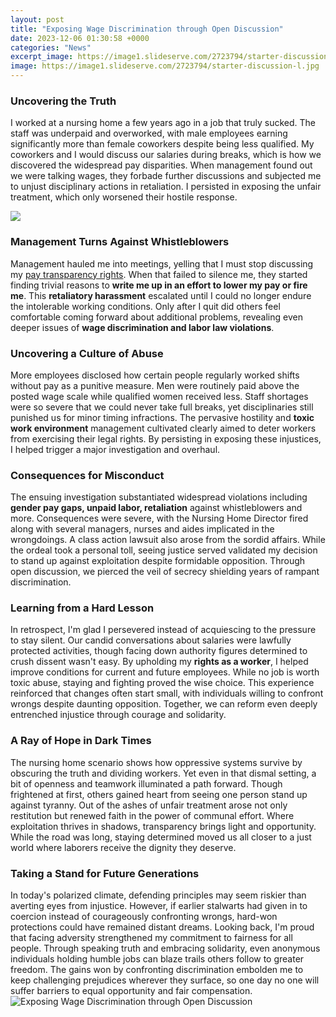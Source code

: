 ```yaml
---
layout: post
title: "Exposing Wage Discrimination through Open Discussion"
date: 2023-12-06 01:30:58 +0000
categories: "News"
excerpt_image: https://image1.slideserve.com/2723794/starter-discussion-l.jpg
image: https://image1.slideserve.com/2723794/starter-discussion-l.jpg
---
```


### Uncovering the Truth 
I worked at a nursing home a few years ago in a job that truly sucked. The staff was underpaid and overworked, with male employees earning significantly more than female coworkers despite being less qualified. My coworkers and I would discuss our salaries during breaks, which is how we discovered the widespread pay disparities. When management found out we were talking wages, they forbade further discussions and subjected me to unjust disciplinary actions in retaliation. I persisted in exposing the unfair treatment, which only worsened their hostile response.

![](https://image1.slideserve.com/2723794/wage-differentials-l.jpg)
### Management Turns Against Whistleblowers
Management hauled me into meetings, yelling that I must stop discussing my [pay transparency rights](https://yt.io.vn/collection/agudelo). When that failed to silence me, they started finding trivial reasons to **write me up in an effort to lower my pay or fire me**. This **retaliatory harassment** escalated until I could no longer endure the intolerable working conditions. Only after I quit did others feel comfortable coming forward about additional problems, revealing even deeper issues of **wage discrimination and labor law violations**. 
### Uncovering a Culture of Abuse
More employees disclosed how certain people regularly worked shifts without pay as a punitive measure. Men were routinely paid above the posted wage scale while qualified women received less. Staff shortages were so severe that we could never take full breaks, yet disciplinaries still punished us for minor timing infractions. The pervasive hostility and **toxic work environment** management cultivated clearly aimed to deter workers from exercising their legal rights. By persisting in exposing these injustices, I helped trigger a major investigation and overhaul.
### Consequences for Misconduct  
The ensuing investigation substantiated widespread violations including **gender pay gaps, unpaid labor, retaliation** against whistleblowers and more. Consequences were severe, with the Nursing Home Director fired along with several managers, nurses and aides implicated in the wrongdoings. A class action lawsuit also arose from the sordid affairs. While the ordeal took a personal toll, seeing justice served validated my decision to stand up against exploitation despite formidable opposition. Through open discussion, we pierced the veil of secrecy shielding years of rampant discrimination.
### Learning from a Hard Lesson 
In retrospect, I'm glad I persevered instead of acquiescing to the pressure to stay silent. Our candid conversations about salaries were lawfully protected activities, though facing down authority figures determined to crush dissent wasn't easy. By upholding my **rights as a worker**, I helped improve conditions for current and future employees. While no job is worth toxic abuse, staying and fighting proved the wise choice. This experience reinforced that changes often start small, with individuals willing to confront wrongs despite daunting opposition. Together, we can reform even deeply entrenched injustice through courage and solidarity.
### A Ray of Hope in Dark Times 
The nursing home scenario shows how oppressive systems survive by obscuring the truth and dividing workers. Yet even in that dismal setting, a bit of openness and teamwork illuminated a path forward. Though frightened at first, others gained heart from seeing one person stand up against tyranny. Out of the ashes of unfair treatment arose not only restitution but renewed faith in the power of communal effort. Where exploitation thrives in shadows, transparency brings light and opportunity. While the road was long, staying determined moved us all closer to a just world where laborers receive the dignity they deserve.
### Taking a Stand for Future Generations  
In today's polarized climate, defending principles may seem riskier than averting eyes from injustice. However, if earlier stalwarts had given in to coercion instead of courageously confronting wrongs, hard-won protections could have remained distant dreams. Looking back, I'm proud that facing adversity strengthened my commitment to fairness for all people. Through speaking truth and embracing solidarity, even anonymous individuals holding humble jobs can blaze trails others follow to greater freedom. The gains won by confronting discrimination embolden me to keep challenging prejudices wherever they surface, so one day no one will suffer barriers to equal opportunity and fair compensation.
![Exposing Wage Discrimination through Open Discussion](https://image1.slideserve.com/2723794/starter-discussion-l.jpg)